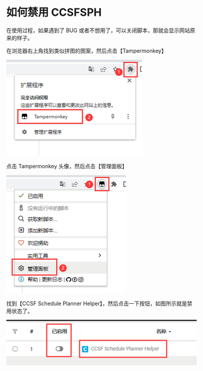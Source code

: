 # 如何禁用 CCSFSPH

在使用过程，如果遇到了 BUG 或者不想用了，可以关闭脚本，那就会显示网站原来的样子。

在浏览器右上角找到类似拼图的图案，然后点击【Tampermonkey】

![image-20221208185824927](./pictures/disable-ccsfsph/image-20221208185824927.png)

点击 Tampermonkey 头像，然后点击【管理面板】

![image-20221208185851765](./pictures/disable-ccsfsph/image-20221208185851765.png)

找到【CCSF Schedule Planner Helper】，然后点击一下按钮，如图所示就是禁用状态了。

![image-20221208190002531](./pictures/disable-ccsfsph/image-20221208190002531.png)